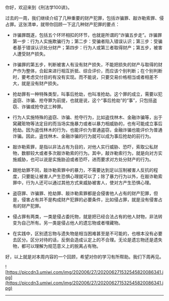 你好，欢迎来到《刑法学100讲》。

过去的一周，我们继续介绍了几种重要的财产犯罪，包括诈骗罪、敲诈勒索罪、侵占罪。这张清单，就带你回顾一下这几种财产犯罪的要点：

* 诈骗罪既遂，包括五个环环相扣的环节，也就是所谓的“诈骗五步走”。诈骗罪第一步：行为人实施欺骗行为；第二步：受骗者陷入错误认识；第三步：受骗者基于错误认识处分财产；第四步：行为人或第三者取得财产；第五步，被害人遭受财产损失。

* 诈骗罪的第五步，判断被害人有没有财产损失，不能把损失的财产与取得的财产作为整体，合起来进行相互折抵、综合评价，而应该个别判断；在个别判断时，要考虑交付目的有没有实现。而不能说，只要交易价格相当或者相差不大，就是没有财产损失。

* 抢劫罪有一种特殊类型，叫事后抢劫，也叫准抢劫。这个罪的成立，需要以犯盗窃、诈骗、抢夺罪为前提，也就是说，这个“事后抢劫”的“事”，只包括盗窃、诈骗或抢夺这三种罪。

* 行为人实施特殊的盗窃、诈骗、抢夺行为，比如盗伐林木、金融诈骗等，出于窝藏赃物等法定目的而当场实施暴力或者以暴力相威胁的，也有可能成立事后抢劫。因为盗伐林木的行为，也能评价为普通盗窃，金融诈骗也能评价为普通诈骗。因此，盗伐林木、金融诈骗的行为就可以成为事后抢劫的前行为。

* 敲诈勒索罪，是指以非法占有为目的，对他人实行威胁、恐吓，索取公私财物，数额较大或者多次敲诈勒索的行为。其中，敲诈勒索行为，就是向对方实施威胁，也可以说是实施胁迫或者恐吓，进而要求对方处分财产的行为。

* 跟抢劫罪不同，敲诈勒索罪中的暴力，不需要达到足以压制被害人反抗的程度，只要能让被害人产生恐惧心理就可以了；除了暴力行为以外，在敲诈勒索罪中，行为人还可以通过其他方式来威胁被害人，使对方产生恐惧心理。

* 盗窃罪、诈骗罪、抢劫罪、敲诈勒索罪都是会侵害他人占有的财产犯罪，但是，侵害占有并不是构成财产犯罪的必要条件，比如侵占罪，就是没有侵害占有的财产犯罪。

* 侵占罪有两类，一类是侵占委托物，就是把已经合法占有的他人财物，非法转变为自己所有。另一类是侵占他人的遗忘物或者埋藏物。

* 在实践中，区别遗忘物与遗失物是相当困难甚至是不可能的，也根本没有必要去区分。区分对待的话，反倒会造成认定上的不合理。无论是遗忘物还是遗失物，都可以理解为规范意义上的脱离占有物。

好，以上就是对本周内容的一个回顾，希望对你的学习有所帮助。我们下周再见。

![https://piccdn3.umiwi.com/img/202006/27/202006271532545820086341.jpg](https://piccdn3.umiwi.com/img/202006/27/202006271532545820086341.jpg)

---
